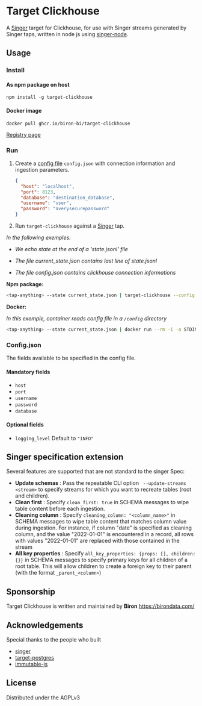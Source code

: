 # Target Clickhouse

A [Singer](https://singer.io/) target for Clickhouse, for use with Singer streams generated by Singer taps, written in node js
using [singer-node](https://www.npmjs.com/package/singer-node).

## Usage

### Install

#### As npm package on host

`npm install -g target-clickhouse`

#### Docker image

`docker pull ghcr.io/biron-bi/target-clickhouse`

[Registry page](https://github.com/Biron-BI/singer-target-clickhouse/pkgs/container/target-clickhouse)

### Run

1. Create a [config file](#configjson) `config.json` with connection information and ingestion parameters.

   ```json
   {
     "host": "localhost",
     "port": 8123,
     "database": "destination_database",
     "username": "user",
     "password": "averysecurepassword"
   }
   ```

2. Run `target-clickhouse` against a [Singer](https://singer.io) tap.

*In the following exemples:*
 
* *We echo state at the end of a 'state.jsonl' file*

* *The file current_state.json contains last line of state.jsonl*

* *The file config.json contains clickhouse connection informations*

**Npm package:**

   ```bash
   <tap-anything> --state current_state.json | target-clickhouse --config config.json >> state.jsonl
   ```

**Docker:**

*In this exemple, container reads config file in a `/config` directory*

```bash
<tap-anything> --state current_state.json | docker run --rm -i -a STDIN -a STDOUT -a STDERR -v "$(pwd):/config:ro" ghcr.io/biron-bi/target-clickhouse --config /config/config.json >> state.jsonl
```

### Config.json

The fields available to be specified in the config file.

#### Mandatory fields

* `host`
* `port`
* `username`
* `password`
* `database`

#### Optional fields

* `logging_level` Default to `"INFO"`

## Singer specification extension

Several features are supported that are not standard to the singer Spec:

* **Update schemas** : Pass the repeatable CLI option ` --update-streams <stream>` to specify streams for which you want to recreate
  tables (root and children).
* **Clean first** : Specify `clean_first: true` in SCHEMA messages to wipe table content before each ingestion.
* **Cleaning column** : Specify `cleaning_column: "<column_name>"` in SCHEMA messages to wipe table content that matches column value during
  ingestion. For instance, if column "date" is specified as cleaning column, and the value "2022-01-01" is encountered in a record, all rows
  with values "2022-01-01" are replaced with those contained in the stream
* **All key properties** : Specify `all_key_properties: {props: [], children: {}}` in SCHEMA messages to specify primary keys for all
  children of a root table. This will allow children to create a foreign key to their parent (with the format `_parent_<column>`)

## Sponsorship

Target Clickhouse is written and maintained by **Biron** https://birondata.com/

## Acknowledgements

Special thanks to the people who built

* [singer](https://github.com/singer-io/getting-started)
* [target-postgres](https://github.com/datamill-co/target-postgres)
* [immutable-js](https://immutable-js.com/)

## License

Distributed under the AGPLv3
